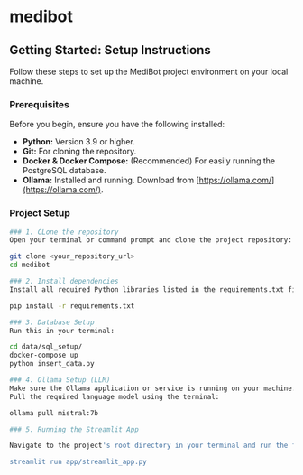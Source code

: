 # medibot

## Getting Started: Setup Instructions

Follow these steps to set up the MediBot project environment on your local machine.

### Prerequisites

Before you begin, ensure you have the following installed:

* **Python:** Version 3.9 or higher.
* **Git:** For cloning the repository.
* **Docker & Docker Compose:** (Recommended) For easily running the PostgreSQL database. 
* **Ollama:** Installed and running. Download from [https://ollama.com/](https://ollama.com/).

### Project Setup 

```bash 
### 1. CLone the repository
Open your terminal or command prompt and clone the project repository:

git clone <your_repository_url>
cd medibot

### 2. Install dependencies
Install all required Python libraries listed in the requirements.txt file:

pip install -r requirements.txt

### 3. Database Setup 
Run this in your terminal: 

cd data/sql_setup/
docker-compose up
python insert_data.py

### 4. Ollama Setup (LLM)
Make sure the Ollama application or service is running on your machine.
Pull the required language model using the terminal:

ollama pull mistral:7b

### 5. Running the Streamlit App

Navigate to the project's root directory in your terminal and run the following command:

streamlit run app/streamlit_app.py